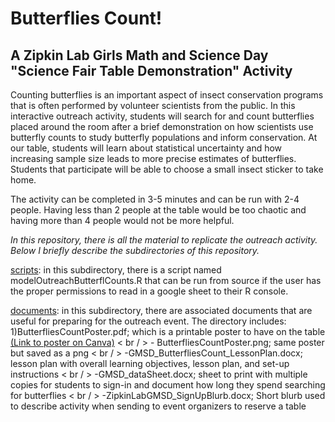 # Butterflies Count!

## A Zipkin Lab Girls Math and Science Day "Science Fair Table Demonstration" Activity
Counting butterflies is an important aspect of insect conservation programs that is often performed by volunteer scientists from the public. In this interactive outreach activity, students will search for and count butterflies placed around the room after a brief demonstration on how scientists use butterfly counts to study butterfly populations and inform conservation. At our table, students will learn about statistical uncertainty and how increasing sample size leads to more precise estimates of butterflies. Students that participate will be able to choose a small insect sticker to take home. 

The activity can be completed in 3-5 minutes and can be run with 2-4 people. Having less than 2 people at the table would be too chaotic and having more than 4 people would not be more helpful. 

*In this repository, there is all the material to replicate the outreach activity. Below I briefly describe the subdirectories of this repository.*

[scripts](/scripts): in this subdirectory, there is a script named modelOutreachButterflCounts.R that can be run from source if the user has the proper permissions to read in a google sheet to their R console. 

[documents](/documents): in this subdirectory, there are associated documents that are useful for preparing for the outreach event. The directory includes:
	1)ButterfliesCountPoster.pdf; which is a printable poster to have on the table [(Link to poster on Canva)](https://www.canva.com/design/DAGffPwHTMo/dymX0G_X5p_QO9WgvPv2tQ/edit) < br / > 
	- ButterfliesCountPoster.png; same poster but saved as a png < br / > 
	-GMSD_ButterfliesCount_LessonPlan.docx; lesson plan with overall learning objectives, lesson plan, and set-up instructions < br / > 
	-GMSD_dataSheet.docx; sheet to print with multiple copies for students to sign-in and document how long they spend searching for butterflies < br / > 
	-ZipkinLabGMSD_SignUpBlurb.docx; Short blurb used to describe activity when sending to event organizers to reserve a table
